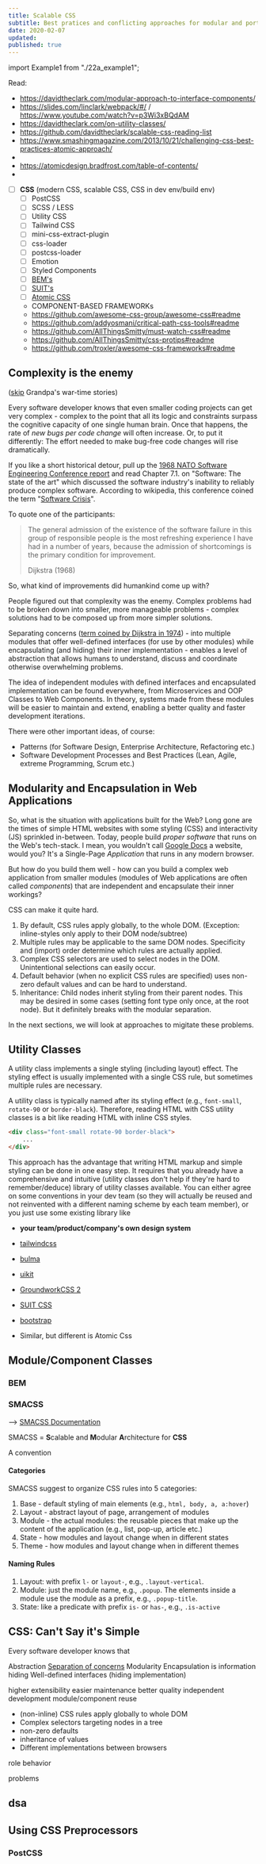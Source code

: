 ```yaml
---
title: Scalable CSS
subtitle: Best pratices and conflicting approaches for modular and portable CSS
date: 2020-02-07
updated:
published: true
---
```

import Example1 from "./22a_example1";

Read:
- https://davidtheclark.com/modular-approach-to-interface-components/
- https://slides.com/linclark/webpack/#/ / https://www.youtube.com/watch?v=p3Wi3xBQdAM
- https://davidtheclark.com/on-utility-classes/
- https://github.com/davidtheclark/scalable-css-reading-list
- https://www.smashingmagazine.com/2013/10/21/challenging-css-best-practices-atomic-approach/
- 
- https://atomicdesign.bradfrost.com/table-of-contents/
- 


-   [ ] **CSS** (modern CSS, scalable CSS, CSS in dev env/build env)
    -   [ ] PostCSS
    -   [ ] SCSS / LESS
    -   [ ] Utility CSS
    -   [ ] Tailwind CSS
    -   [ ] mini-css-extract-plugin
    -   [ ] css-loader
    -   [ ] postcss-loader
    -   [ ] Emotion
    -   [ ] Styled Components
    -   [ ] [BEM's](https://csswizardry.com/2013/01/mindbemding-getting-your-head-round-bem-syntax/)
    -   [ ] [SUIT's](https://github.com/suitcss/suit/blob/master/doc/naming-conventions.md)
    -   [ ] [Atomic CSS](https://acss.io/)
    - COMPONENT-BASED FRAMEWORKs
    - https://github.com/awesome-css-group/awesome-css#readme
    - https://github.com/addyosmani/critical-path-css-tools#readme
    - https://github.com/AllThingsSmitty/must-watch-css#readme
    - https://github.com/AllThingsSmitty/css-protips#readme
    - https://github.com/troxler/awesome-css-frameworks#readme



## Complexity is the enemy

([skip](#css-cant-say-its-simple) Grandpa's war-time stories)

Every software developer knows that even smaller coding projects can get very complex - complex to the point that all its logic and constraints surpass the cognitive capacity of one single human brain. Once that happens, the rate of *new bugs per code change* will often increase. Or, to put it differently: The effort needed to make bug-free code changes will rise dramatically.

If you like a short historical detour, pull up the [1968 NATO Software Engineering Conference report](http://homepages.cs.ncl.ac.uk/brian.randell/NATO/nato1968.PDF) and read Chapter 7.1. on "Software: The state of the art" which discussed the software industry's inability to reliably produce complex software. According to wikipedia, this conference coined the term "[Software Crisis](https://en.wikipedia.org/wiki/Software_crisis)". 

To quote one of the participants:
> The general admission of the existence of the software failure in this group of responsible people is the most refreshing experience I have had in a number of years, because the admission of shortcomings is the primary condition for improvement.
> 
> Dijkstra (1968)

So, what kind of improvements did humankind come up with?

People figured out that complexity was the enemy. Complex problems had to be broken down into smaller, more manageable problems - complex solutions had to be composed up from more simpler solutions. 

Separating concerns ([term coined by Dijkstra in 1974](https://en.wikipedia.org/wiki/Separation_of_concerns#Origin)) - into multiple modules that offer well-defined interfaces (for use by other modules) while encapsulating (and hiding) their inner implementation - enables a level of abstraction that allows humans to understand, discuss and coordinate otherwise overwhelming problems. 

The idea of independent modules with defined interfaces and encapsulated implementation can be found everywhere, from Microservices and OOP Classes to Web Components. In theory, systems made from these modules will be easier to maintain and extend, enabling a better quality and faster development iterations.

There were other important ideas, of course: 
- Patterns (for Software Design, Enterprise Architecture, Refactoring etc.)
- Software Development Processes and Best Practices (Lean, Agile, extreme Programming, Scrum etc.)

## Modularity and Encapsulation in Web Applications

So, what is the situation with applications built for the Web? Long gone are the times of simple HTML websites with some styling (CSS) and interactivity (JS) sprinkled in-between. Today, people build *proper software* that runs on the Web's tech-stack. I mean, you wouldn't call [Google Docs](https://docs.google.com/) a website, would you? It's a Single-Page *Application* that runs in any modern browser.

But how do you build them well - how can you build a complex web application from smaller modules (modules of Web applications are often called *components*) that are independent and encapsulate their inner workings?

CSS can make it quite hard.

1. By default, CSS rules apply globally, to the whole DOM. (Exception: inline-styles only apply to their DOM node/subtree)
1. Multiple rules may be applicable to the same DOM nodes. Specificity and (import) order determine which rules are actually applied.
1. Complex CSS selectors are used to select nodes in the DOM. Unintentional selections can easily occur.
1. Default behavior (when no explicit CSS rules are specified) uses non-zero default values and can be hard to understand.
1. Inheritance: Child nodes inherit styling from their parent nodes. This may be desired in some cases (setting font type only once, at the root node). But it definitely breaks with the modular separation.

In the next sections, we will look at approaches to migitate these problems.

## Utility Classes

A utility class implements a single styling (including layout) effect. The styling effect is usually implemented with a single CSS rule, but sometimes multiple rules are necessary.

A utility class is typically named after its styling effect (e.g., `font-small`, `rotate-90` or `border-black`). Therefore, reading HTML with CSS utility classes is a bit like reading HTML with inline CSS styles. 

```html
<div class="font-small rotate-90 border-black">
    ...
</div>
```

This approach has the advantage that writing HTML markup and simple styling can be done in one easy step. It requires that you already have a comprehensive and intuitive (utility classes don't help if they're hard to remember/deduce) library of utility classes available. You can either agree on some conventions in your dev team (so they will actually be reused and not reinvented with a different naming scheme by each team member), or you just use some existing library like 

- **your team/product/company's own design system**
- [tailwindcss](https://tailwindcss.com/docs/utility-first)
- [bulma](https://bulma.io/documentation/modifiers/helpers/)
- [uikit](https://getuikit.com/v2/docs/utility.html)
- [GroundworkCSS 2](http://groundworkcss.github.io/groundwork/?url=docs/helpers)
- [SUIT CSS](https://github.com/suitcss/utils)
- [bootstrap](https://getbootstrap.com/docs/4.4/utilities/borders/)

- Similar, but different is Atomic Css

## Module/Component Classes

### BEM


### SMACSS

--> [SMACSS Documentation](http://smacss.com/)

SMACSS = **S**calable and **M**odular **A**rchitecture for **CSS**

A convention

#### Categories

SMACSS suggest to organize CSS rules into 5 categories:

1. Base - default styling of main elements (e.g., `html, body, a, a:hover`)
1. Layout - abstract layout of page, arrangement of modules
1. Module - the actual modules: the reusable pieces that make up the content of the application (e.g., list, pop-up, article etc.)
1. State - how modules and layout change when in different states
1. Theme - how modules and layout change when in different themes

#### Naming Rules

1. Layout: with prefix `l-` or `layout-`, e.g., `.layout-vertical`.
2. Module: just the module name, e.g., `.popup`. The elements inside a module use the module as a prefix, e.g., `.popup-title`.
3. State: like a predicate with prefix `is-` or `has-`, e.g., `.is-active`

## CSS: Can't Say it's Simple

Every software developer knows that 

Abstraction
[Separation of concerns](https://en.wikipedia.org/wiki/Separation_of_concerns)
Modularity
Encapsulation is information hiding
Well-defined interfaces (hiding implementation)

higher extensibility
easier maintenance
better quality
independent development
module/component reuse

- (non-inline) CSS rules apply globally to whole DOM
- Complex selectors targeting nodes in a tree
- non-zero defaults
- inheritance of values
- Different implementations between browsers

role
behavior

problems

<Example1 />

## dsa


## Using CSS Preprocessors

### PostCSS